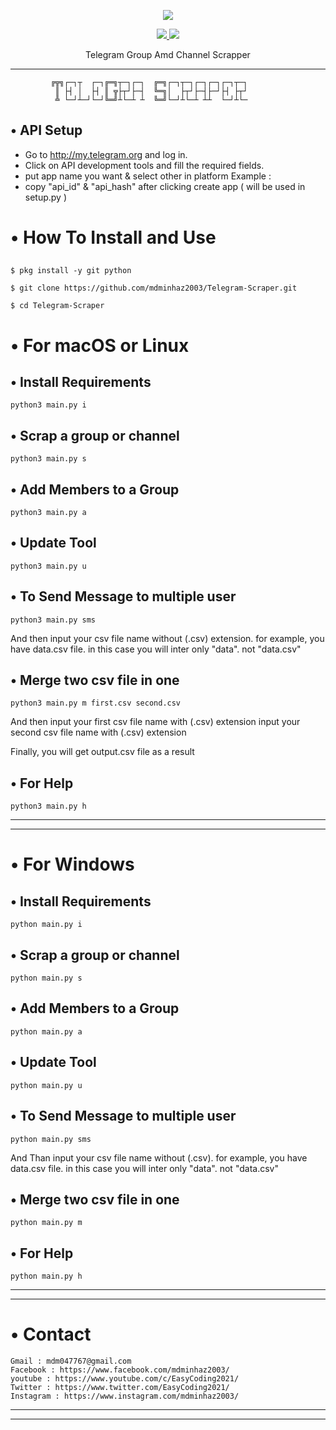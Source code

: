 <p align="center"><img src="https://img.shields.io/badge/Version-1.0.1-brightgreen"></p>
<p align="center">
  <a href="https://github.com/mdminhaz2003">
    <img src="https://img.shields.io/github/followers/mdminhaz2003?label=Follow&style=social">
  </a>
  <a href="https://github.com/mdminhaz2003/Telegram-Scraper">
    <img src="https://img.shields.io/github/stars/mdminhaz2003/Telegram-Scraper?style=social">
  </a>
</p>
<p align="center">
  Telegram Group Amd Channel Scrapper
</p>
<p align="center">
</p>

---

             ╔╦╗┌─┐┬  ┌─┐╔═╗┬─┐┌─┐  ╔═╗┌─┐┬─┐┌─┐┌─┐┌─┐┬─┐
              ║ ├┤ │  ├┤ ║ ╦├┬┘├─┤  ╚═╗│  ├┬┘├─┤├─┘├┤ ├┬┘
              ╩ └─┘┴─┘└─┘╚═╝┴└─┴ ┴  ╚═╝└─┘┴└─┴ ┴┴  └─┘┴└─


## • API Setup
* Go to http://my.telegram.org  and log in.
* Click on API development tools and fill the required fields.
* put app name you want & select other in platform Example :
* copy "api_id" & "api_hash" after clicking create app ( will be used in setup.py )

# • How To Install and Use
##
    $ pkg install -y git python

    $ git clone https://github.com/mdminhaz2003/Telegram-Scraper.git

    $ cd Telegram-Scraper

# • For macOS or Linux
  ## • Install Requirements

    python3 main.py i

  ## • Scrap a group or channel

    python3 main.py s
  
  ## • Add Members to a Group
    
    python3 main.py a
  
  ## • Update Tool
    
    python3 main.py u

  ## • To Send Message to multiple user
  
    python3 main.py sms
    
  And then input your csv file name without (.csv) extension.
  for example, you have data.csv file. in this case you will inter only "data".
  not "data.csv"
  
  ## • Merge two csv file in one
    python3 main.py m first.csv second.csv
  
  And then input your first csv file name with (.csv) extension 
  input your second csv file name with (.csv) extension
  
  Finally, you will get output.csv file as a result  

  ## • For Help
    
    python3 main.py h


------------------------------------------------------------------------------------------
------------------------------------------------------------------------------------------

# • For Windows
  ## • Install Requirements

    python main.py i

  ## • Scrap a group or channel

    python main.py s
  
  ## • Add Members to a Group
    
    python main.py a
  
  ## • Update Tool
    
    python main.py u

  ## • To Send Message to multiple user
  
    python main.py sms
    
  And Than input your csv file name without (.csv).
  for example, you have data.csv file. in this case you will inter only "data".
  not "data.csv"
  
  ## • Merge two csv file in one
    python main.py m

  ## • For Help
    
    python main.py h
------------------------------------------------------------------------------------------
------------------------------------------------------------------------------------------

# • Contact
    Gmail : mdm047767@gmail.com
    Facebook : https://www.facebook.com/mdminhaz2003/
    youtube : https://www.youtube.com/c/EasyCoding2021/
    Twitter : https://www.twitter.com/EasyCoding2021/
    Instagram : https://www.instagram.com/mdminhaz2003/

------------------------------------------------------------------------------------------
------------------------------------------------------------------------------------------
